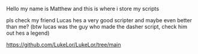 Hello my name is Matthew and this is where i store my scripts

pls check my friend Lucas hes a very good scripter and maybe even better than me? (btw lucas was the guy who made the dasher script, check him out hes a legend)

https://github.com/LukeLor/LukeLor/tree/main

